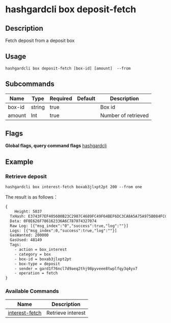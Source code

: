 # hashgardcli box deposit-fetch

## Description
Fetch deposit from a deposit box



## Usage
```shell
hashgardcli box deposit-fetch [box-id] [amount]  --from
```



## Subcommands

| Name  | Type  | Required  | Default| Description      |
| ------ | ------ | -------- | ------ | -------------- |
| box-id | string | true   |        | Box id  |
| amount | Int    | true      |        | Number of retrieved |



## Flags

**Global flags, query command flags** [hashgardcli](../README.md)



## Example

### Retrieve deposit

```shell
hashgardcli box interest-fetch boxab3jlxpt2pt 200 --from one
```



The result is as follows：

```txt
{
    Height: 5037
  TxHash: E3743F7EF405600B23C2987C4689FC49F64BEF6DC3CA8A5A75A975B084FCCEE5
  Data: 0F0E626F786162336A6C787074327074
  Raw Log: [{"msg_index":"0","success":true,"log":""}]
  Logs: [{"msg_index":0,"success":true,"log":""}]
  GasWanted: 200000
  GasUsed: 48149
  Tags:
    - action = box_interest
    - category = box
    - box-id = boxab3jlxpt2pt
    - box-type = deposit
    - sender = gard1f76ncl7d9aeq2thj98pyveee8twplfqy3q4yv7
    - operation = fetch
}
```



### Available Commands

| Name                                | Description                            |
| ----------------------------------- | -------------------------------------- |
| [interest-fetch](interest-fetch.md) | Retrieve interest|
